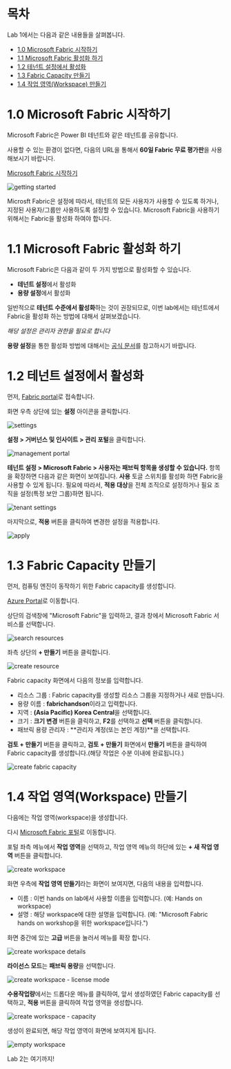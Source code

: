 # 목차
Lab 1에서는 다음과 같은 내용들을 살펴봅니다.

- [1.0 Microsoft Fabric 시작하기](#10-microsoft-fabric-시작하기)
- [1.1 Microsoft Fabric 활성화 하기](#11-microsoft-fabric-활성화-하기)
- [1.2 테넌트 설정에서 활성화](#12-테넌트-설정에서-활성화)
- [1.3 Fabric Capacity 만들기](#13-fabric-capacity-만들기)
- [1.4 작업 영역(Workspace) 만들기](#14-작업-영역workspace-만들기)

# 1.0 Microsoft Fabric 시작하기
Microsoft Fabric은 Power BI 테넌트와 같은 테넌트를 공유합니다.

사용할 수 있는 환경이 없다면, 다음의 URL을 통해서 **60일 Fabric 무료 평가판**을 사용해보시기 바랍니다.

[Microsoft Fabric 시작하기](https://www.microsoft.com/ko-kr/microsoft-fabric/getting-started)

![getting started](./images/getting-started.png)

Microsft Fabric은 설정에 따라서, 테넌트의 모든 사용자가 사용할 수 있도록 하거나, 지정된 사용자/그룹만 사용하도록 설정할 수 있습니다.
Microsoft Fabric을 사용하기 위해서는 Fabric을 활성화 하여야 합니다.

# 1.1 Microsoft Fabric 활성화 하기
Microsoft Fabric은 다음과 같이 두 가지 방법으로 활성화할 수 있습니다.

- **테넌트 설정**에서 활성화
- **용량 설정**에서 활성화

일반적으로 **테넌트 수준에서 활성화**하는 것이 권장되므로, 이번 lab에서는 테넌트에서 Fabric을 활성화 하는 방법에 대해서 살펴보겠습니다.

*해당 설정은 관리자 권한을 필요로 합니다*

**용량 설정**을 통한 활성화 방법에 대해서는 [공식 문서](https://learn.microsoft.com/ko-kr/fabric/admin/fabric-switch#enable-for-a-capacity)를 참고하시기 바랍니다.

# 1.2 테넌트 설정에서 활성화
먼저, [Fabric portal](https://app.fabric.microsoft.com/)로 접속합니다.

화면 우측 상단에 있는 **설정** 아이콘을 클릭합니다.

![settings](./images/settings.png)

**설정 > 거버넌스 및 인사이트 > 관리 포털**을 클릭합니다.

![management portal](./images/management-portal.png)

**테넌트 설정 > Microsoft Fabric > 사용자는 패브릭 항목을 생성할 수 있습니다.** 항목을 확장하면 다음과 같은 화면이 보여집니다.
**사용** 토글 스위치를 활성화 하면 Fabric을 사용할 수 있게 됩니다.
필요에 따라서, **적용 대상**을 전체 조직으로 설정하거나 필요 조직을 설정(특정 보안 그룹)하면 됩니다.

![tenant settings](./images/tenant-settings.png)

마지막으로, **적용** 버튼을 클릭하여 변경한 설정을 적용합니다.

![apply](./images/apply.png)

# 1.3 Fabric Capacity 만들기
먼저, 컴퓨팅 엔진이 동작하기 위한 Fabric capacity를 생성합니다.

[Azure Portal](https://portal.azure.com/)로 이동합니다.

상단의 검색창에 "Microsoft Fabric"을 입력하고, 결과 창에서 Microsoft Fabric 서비스를 선택합니다.

![search resources](./images/search-resources.png)

좌측 상단의 **+ 만들기** 버튼을 클릭합니다.

![create resource](./images/create.png)

Fabric capacity 화면에서 다음의 정보를 입력합니다.

- 리소스 그룹 : Fabric capacity를 생성할 리소스 그룹을 지정하거나 새로 만듭니다.
- 용량 이름 : **fabrichandson**이라고 입력합니다.
- 지역 : **(Asia Pacific) Korea Central**을 선택합니다.
- 크기 : **크기 변경** 버튼을 클릭하고, **F2**를 선택하고 **선택** 버튼을 클릭합니다.
- 패브릭 용량 관리자 : **관리자 계정(또는 본인 계정)**을 선택합니다. 

**검토 + 만들기** 버튼을 클릭하고, **검토 + 만들기** 화면에서 **만들기** 버튼을 클릭하여 Fabric capacity를 생성합니다.(해당 작업은 수분 이내에 완료됩니다.)

![create fabric capacity](./images/create-fabric-capacity.png)

# 1.4 작업 영역(Workspace) 만들기
다음에는 작업 영역(workspace)을 생성합니다.

다시 [Microsoft Fabric 포털](https://app.fabric.microsoft.com/)로 이동합니다.


포털 좌측 메뉴에서 **작업 영역**을 선택하고, 작업 영역 메뉴의 하단에 있는 **+ 새 작업 영역** 버튼을 클릭합니다.
 
![create workspace](./images/create-workspace.png)

화면 우측에 **작업 영역 만들기**라는 화면이 보여지면, 다음의 내용을 입력합니다.

- 이름 : 이번 hands on lab에서 사용할 이름을 입력합니다. (예: Hands on workspace)
- 설명 : 해당 workspace에 대한 설명을 입력합니다. (예: "Microsoft Fabric hands on workshop을 위한 workspace입니다.")  


화면 중간에 있는 **고급** 버튼을 눌러서 메뉴를 확장 합니다.

![create workspace details](./images/create-workspace-details.png)

**라이선스 모드**는 **패브릭 용량**을 선택합니다.

![create workspace - license mode](./images/create-workspace-license-mode.png)

**수용작업량**에서는 드롭다운 메뉴를 클릭하여, 앞서 생성하였던 Fabric capacity를 선택하고,
**적용** 버튼을 클릭하여 작업 영역을 생성합니다.

![create workspace - capacity](./images/create-workspace-capacity.png)

생성이 완료되면, 해당 작업 영역이 화면에 보여지게 됩니다.

![empty workspace](./images/empty-workspace.png)

Lab 2는 여기까지!
